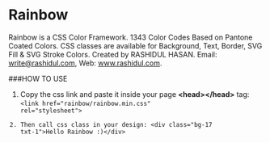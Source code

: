 # Rainbow
Rainbow is a CSS Color Framework. 1343 Color Codes Based on Pantone Coated Colors. CSS classes are available for Background, Text, Border, SVG Fill & SVG Stroke Colors. Created by RASHIDUL HASAN. Email: write@rashidul.com, Web: www.rashidul.com.

###HOW TO USE
1. Copy the css link and paste it inside your page **&lt;head&gt;&lt;/head&gt;** tag: <code class="html">&lt;link href=&quot;rainbow/rainbow.min.css&quot; rel=&quot;stylesheet&quot;&gt;
1. Then call css class in your design: &lt;div class=&quot;bg-17 txt-1&quot;&gt;Hello Rainbow :)&lt;/div&gt;
